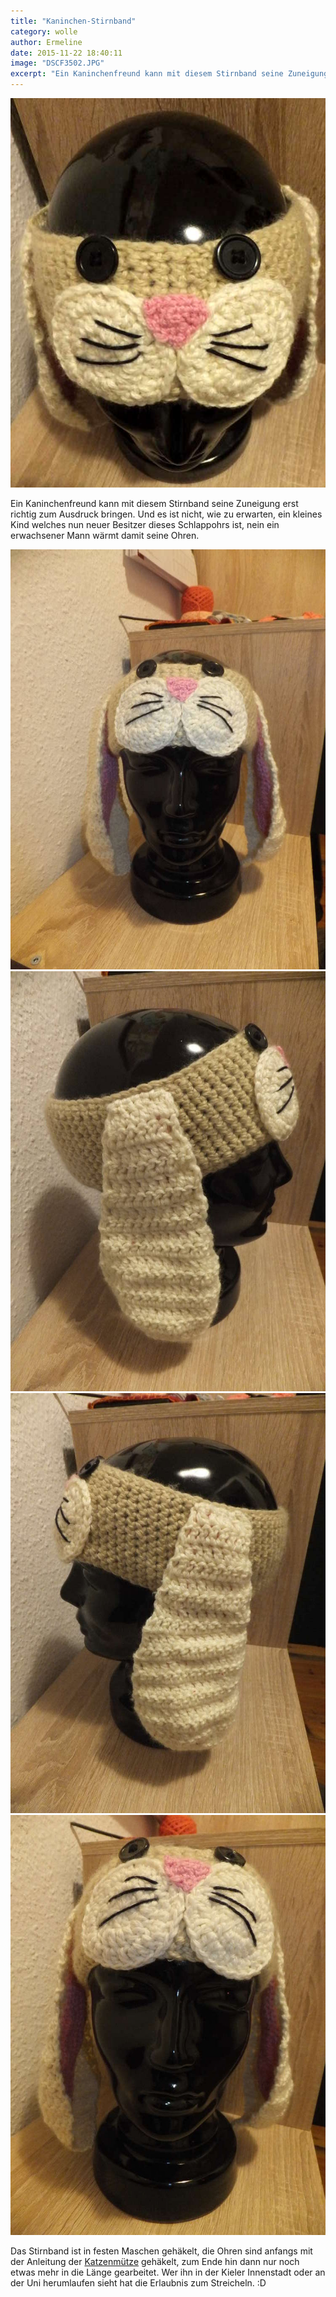 ```yaml
---
title: "Kaninchen-Stirnband"
category: wolle
author: Ermeline
date: 2015-11-22 18:40:11
image: "DSCF3502.JPG"
excerpt: "Ein Kaninchenfreund kann mit diesem Stirnband seine Zuneigung erst richtig zum Ausdruck bringen."
---
```


![DSCF3502](DSCF3502.JPG)

Ein Kaninchenfreund kann mit diesem Stirnband seine Zuneigung erst richtig zum Ausdruck bringen. Und es ist nicht, wie zu erwarten, ein kleines Kind welches nun neuer Besitzer dieses Schlappohrs ist, nein ein erwachsener Mann wärmt damit seine Ohren. 

![Von Vorne](DSCF3497.JPG)
![DSCF3498](DSCF3498.JPG)
![DSCF3499](DSCF3499.JPG)
![DSCF3501](DSCF3501.JPG)

Das Stirnband ist in festen Maschen gehäkelt, die Ohren sind anfangs mit der Anleitung der [Katzenmütze](http://flauschiversum.de/2014/05/mutzekatze/) gehäkelt, zum Ende hin dann nur noch etwas mehr in die Länge gearbeitet. Wer ihn in der Kieler Innenstadt oder an der Uni herumlaufen sieht hat die Erlaubnis zum Streicheln. :D
 


